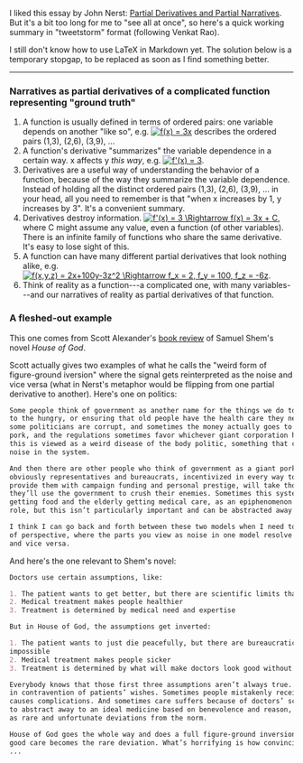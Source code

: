 I liked this essay by John Nerst: [Partial Derivatives and Partial Narratives](https://everythingstudies.com/2016/06/02/partial-derivatives-and-partial-narratives/).
But it's a bit too long for me to "see all at once", so here's a quick working summary in "tweetstorm" format (following Venkat Rao). 

I still don't know how to use LaTeX in Markdown yet. The solution below is a temporary stopgap, to be replaced as soon as I find something better.

---

### Narratives as partial derivatives of a complicated function representing "ground truth"

1. A function is usually defined in terms of ordered pairs: one variable depends on another "like so", e.g. <a href="https://www.codecogs.com/eqnedit.php?latex=\inline&space;f(x)&space;=&space;3x" target="_blank"><img src="https://latex.codecogs.com/gif.latex?\inline&space;f(x)&space;=&space;3x" title="f(x) = 3x" /></a> 
describes the ordered pairs (1,3), (2,6), (3,9), ... 
2. A function's derivative "summarizes" the variable dependence in a certain way. x affects y *this way*, e.g. <a href="https://www.codecogs.com/eqnedit.php?latex=\inline&space;f'(x)&space;=&space;3" target="_blank"><img src="https://latex.codecogs.com/gif.latex?\inline&space;f'(x)&space;=&space;3" title="f'(x) = 3" /></a>.
3. Derivatives are a useful way of understanding the behavior of a function, because of the way they summarize the variable dependence. Instead of holding all the distinct ordered pairs (1,3), (2,6), (3,9), ... in your head, all you need to remember is that "when x increases by 1, y increases by 3". It's a convenient summary. 
3. Derivatives destroy information. <a href="https://www.codecogs.com/eqnedit.php?latex=\inline&space;f'(x)&space;=&space;3&space;\Rightarrow&space;f(x)&space;=&space;3x&space;&plus;&space;C" target="_blank"><img src="https://latex.codecogs.com/gif.latex?\inline&space;f'(x)&space;=&space;3&space;\Rightarrow&space;f(x)&space;=&space;3x&space;&plus;&space;C" title="f'(x) = 3 \Rightarrow f(x) = 3x + C" /></a>,
where C might assume any value, even a function (of other variables). There is an infinite family of functions who share the same derivative. It's easy to lose sight of this. 
4. A function can have many different partial derivatives that look nothing alike, e.g. <a href="https://www.codecogs.com/eqnedit.php?latex=\inline&space;f(x,y,z)&space;=&space;2x&plus;100y-3z^2&space;\Rightarrow&space;f_x&space;=&space;2,&space;f_y&space;=&space;100,&space;f_z&space;=&space;-6z" target="_blank"><img src="https://latex.codecogs.com/gif.latex?\inline&space;f(x,y,z)&space;=&space;2x&plus;100y-3z^2&space;\Rightarrow&space;f_x&space;=&space;2,&space;f_y&space;=&space;100,&space;f_z&space;=&space;-6z" title="f(x,y,z) = 2x+100y-3z^2 \Rightarrow f_x = 2, f_y = 100, f_z = -6z" /></a>.
1. Think of reality as a function---a complicated one, with many variables---and our narratives of reality as partial derivatives of that function. 

### A fleshed-out example
This one comes from Scott Alexander's [book review](http://slatestarcodex.com/2016/11/10/book-review-house-of-god/)
of Samuel Shem's novel *House of God*. 

Scott actually gives two examples of what he calls the "weird form of figure-ground iversion" where the signal gets reinterpreted as the noise and vice versa (what in Nerst's metaphor would be flipping from one partial derivative to another). Here's one on politics:

```markdown
Some people think of government as another name for the things we do together, like providing food 
to the hungry, or ensuring that old people have the health care they need. These people know that 
some politicians are corrupt, and sometimes the money actually goes to whoever’s best at demanding 
pork, and the regulations sometimes favor whichever giant corporation has the best lobbyists. But 
this is viewed as a weird disease of the body politic, something that can be abstracted away as 
noise in the system.

And then there are other people who think of government as a giant pork-distribution system, where 
obviously representatives and bureaucrats, incentivized in every way to support the forces that 
provide them with campaign funding and personal prestige, will take those incentives. Obviously 
they’ll use the government to crush their enemies. Sometimes this system also involves the hungry 
getting food and the elderly getting medical care, as an epiphenomenon of its pork-distribution 
role, but this isn’t particularly important and can be abstracted away as noise.

I think I can go back and forth between these two models when I need to, but it’s a weird switch 
of perspective, where the parts you view as noise in one model resolve into the essence of the other 
and vice versa.
```

And here's the one relevant to Shem's novel:

```markdown
Doctors use certain assumptions, like:

1. The patient wants to get better, but there are scientific limits that usually make this impossible
2. Medical treatment makes people healthier
3. Treatment is determined by medical need and expertise

But in House of God, the assumptions get inverted:

1. The patient wants to just die peacefully, but there are bureaucratic limits that usually make this 
impossible
2. Medical treatment makes people sicker
3. Treatment is determined by what will make doctors look good without having to do much work

Everybody knows that those first three assumptions aren’t always true. Yes, sometimes we prolong life 
in contravention of patients’ wishes. Sometimes people mistakenly receive unnecessary treatment that 
causes complications. And sometimes care suffers because of doctors’ scheduling issues. But it’s easy 
to abstract away to an ideal medicine based on benevolence and reason, and then view everything else 
as rare and unfortunate deviations from the norm.

House of God goes the whole way and does a full figure-ground inversion. The outliers become the norm; 
good care becomes the rare deviation. What’s horrifying is how convincing it is.
... 


```
